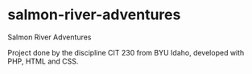 # salmon-river-adventures
Salmon River Adventures

Project done by the discipline CIT 230 from BYU Idaho, developed with PHP, HTML and CSS.
